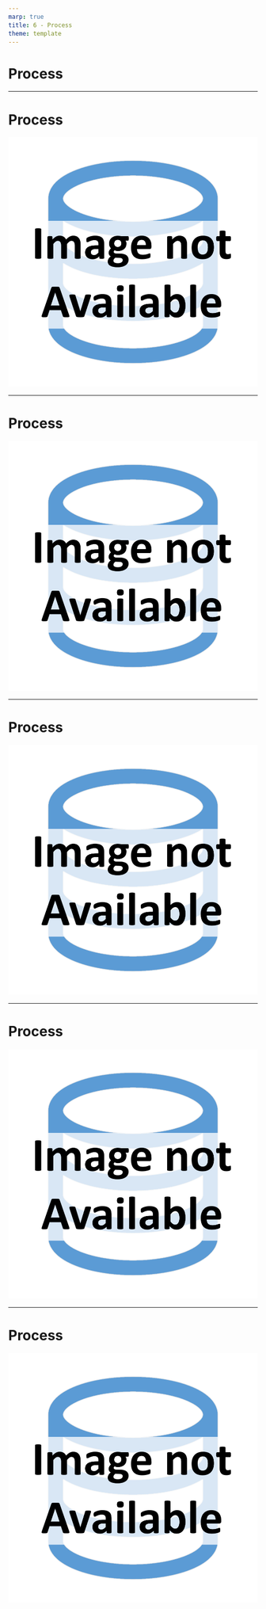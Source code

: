 ```yaml
---
marp: true
title: 6 - Process
theme: template
---
```


<!-- _class: title-only -->

# Process

---

<!-- _class: title-two-content-left-center -->

# Process

![image An icon of an arrow in a circle chasing its tail in a minimalist style](images/placeholder.png)

---

<!-- _class: title-two-content-left-center -->

# Process

![image An icon of an arrow in a circle chasing its tail in a minimalist style](images/placeholder.png)

---

<!-- _class: title-two-content-left-center -->

# Process

![image An icon of an arrow in a circle chasing its tail in a minimalist style](images/placeholder.png)

---

<!-- _class: title-two-content-left-center -->

# Process

![image An icon of an arrow in a circle chasing its tail in a minimalist style](images/placeholder.png)

---

<!-- _class: title-two-content-left-center -->

# Process

![image An icon of an arrow in a circle chasing its tail in a minimalist style](images/placeholder.png)


